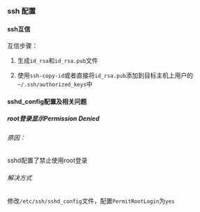 ### ssh 配置

#### ssh互信

互信步骤：

1. 生成`id_rsa`和`id_rsa.pub`文件

2. 使用`ssh-copy-id`或者直接将`id_rsa.pub`添加到目标主机上用户的`~/.ssh/authorized_keys`中



#### sshd\_config配置及相关问题

##### root登录显示Permission Denied

###### 原因：

sshd配置了禁止使用root登录

###### 解决方式

修改`/etc/ssh/sshd_config`文件，配置`PermitRootLogin`为`yes`
